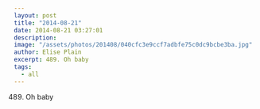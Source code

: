 ```yaml
---
layout: post
title: "2014-08-21"
date: 2014-08-21 03:27:01
description: 
image: "/assets/photos/201408/040cfc3e9ccf7adbfe75c0dc9bcbe3ba.jpg"
author: Elise Plain
excerpt: 489. Oh baby
tags: 
  - all
---
```


489. Oh baby
<p></p>
